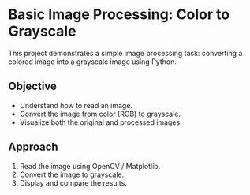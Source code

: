 # Basic Image Processing: Color to Grayscale

This project demonstrates a simple image processing task: converting a colored image into a grayscale image using Python.

## Objective
- Understand how to read an image.
- Convert the image from color (RGB) to grayscale.
- Visualize both the original and processed images.

## Approach
1. Read the image using OpenCV / Matplotlib.
2. Convert the image to grayscale.
3. Display and compare the results.


